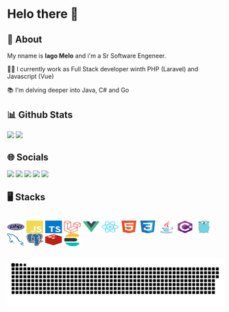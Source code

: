 # Helo there 👋

## 💫 About

My nname is <b>Iago Melo</b> and i'm a Sr Software Engeneer.

👨‍💻 I currently work as Full Stack developer winth PHP (Laravel) and Javascript (Vue)

📚 I'm delving deeper into Java, C# and Go

##

## 📊 Github Stats
<div>
    <img height="180em" src="https://github-readme-stats.vercel.app/api?username=iagosilvamelo&theme=vue-dark&show_icons=true&hide_border=true&count_private=true">
    <img height="180em" src="https://github-readme-stats.vercel.app/api/top-langs/?username=iagosilvamelo&theme=vue-dark&show_icons=true&hide_border=true&layout=compact">
</div>

## 🌐 Socials

<div>
    <a href="https://instagram.com/iago.dev" target="_blank"><img src="https://img.shields.io/badge/-Instagram-%23E4405F?style=for-the-badge&logo=instagram&logoColor=white" target="_blank"></a>
    <a href="https://www.twitch.tv/iagodev" target="_blank"><img src="https://img.shields.io/badge/Twitch-9146FF?style=for-the-badge&logo=twitch&logoColor=white" target="_blank"></a>
    <a href="https://discord.com/users/iagomelo0913" target="_blank"><img src="https://img.shields.io/badge/Discord-7289DA?style=for-the-badge&logo=discord&logoColor=white" target="_blank"></a> 
    <a href = "mailto:iagosilvamelo@gmail.com"><img src="https://img.shields.io/badge/-Gmail-%23333?style=for-the-badge&logo=gmail&logoColor=white" target="_blank"></a>
    <a href="https://www.linkedin.com/in/iago-melo-394033a7" target="_blank"><img src="https://img.shields.io/badge/-LinkedIn-%230077B5?style=for-the-badge&logo=linkedin&logoColor=white" target="_blank"></a> 
  
</div>

## 🖥️ Stacks

<div style="display: inline_block"><br>
  <img align="center" alt="Iago-Php" height="30" width="40" src="https://raw.githubusercontent.com/devicons/devicon/master/icons/php/php-original.svg">
  <img align="center" alt="Iago-Js" height="30" width="40" src="https://raw.githubusercontent.com/devicons/devicon/master/icons/javascript/javascript-plain.svg">
  <img align="center" alt="Iago-Ts" height="30" width="40" src="https://raw.githubusercontent.com/devicons/devicon/master/icons/typescript/typescript-plain.svg">
  <img align="center" alt="Iago-Laravel" height="30" width="40" src="https://raw.githubusercontent.com/devicons/devicon/master/icons/laravel/laravel-original.svg">
  <img align="center" alt="Iago-Vue" height="30" width="40" src="https://raw.githubusercontent.com/devicons/devicon/master/icons/vuejs/vuejs-original.svg">
  <img align="center" alt="Iago-React" height="30" width="40" src="https://raw.githubusercontent.com/devicons/devicon/master/icons/react/react-original.svg">
  <img align="center" alt="Iago-HTML" height="30" width="40" src="https://raw.githubusercontent.com/devicons/devicon/master/icons/html5/html5-original.svg">
  <img align="center" alt="Iago-CSS" height="30" width="40" src="https://raw.githubusercontent.com/devicons/devicon/master/icons/css3/css3-original.svg">
  <img align="center" alt="Iago-Java" height="30" width="40" src="https://raw.githubusercontent.com/devicons/devicon/master/icons/java/java-original.svg">
  <img align="center" alt="Iago-Csharp" height="30" width="40" src="https://raw.githubusercontent.com/devicons/devicon/master/icons/csharp/csharp-original.svg">
  <img align="center" alt="Iago-Go" height="30" width="40" src="https://raw.githubusercontent.com/devicons/devicon/master/icons/go/go-original.svg">
  <img align="center" alt="Iago-Mysql" height="30" width="40" src="https://raw.githubusercontent.com/devicons/devicon/master/icons/mysql/mysql-original.svg">
  <img align="center" alt="Iago-Postgresql" height="30" width="40" src="https://raw.githubusercontent.com/devicons/devicon/master/icons/postgresql/postgresql-original.svg">
  <img align="center" alt="Iago-Redis" height="30" width="40" src="https://raw.githubusercontent.com/devicons/devicon/master/icons/redis/redis-original.svg">
  <img align="center" alt="Iago-Elasticsearch" height="30" width="40" src="https://raw.githubusercontent.com/devicons/devicon/master/icons/elasticsearch/elasticsearch-original.svg">
</div>

##

![snake gif](https://github.com/iagosilvamelo/iagosilvamelo/blob/output/github-snake-dark.svg)
